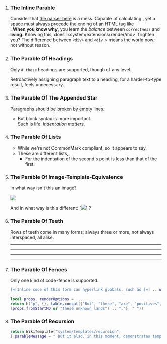1. ### The Inline Parable

   <!-- The Zeroth Parable: You cannot outrun your own shadow. -->

   Consider that [the parser here](system/extensions/render/md) is a mess.
   Capable of calculating <?lua 6 * 7 ?>,
    yet a space must always precede the ending of an HTML tag like <br />.
   __When you know why,__ you learn the _balance_ between *`correctness`* and **living.**
   Knowing this, does \`<system/extensions/render/md>\` frighten you?
   The difference between `<div>` and `<div >` means the world now; not without reason.

2. ### The Parable Of Headings

   Only `# these` headings are supported, though of any level.

   Retroactively assigning paragraph text to a heading,
    for a harder-to-type result, feels unnecessary.

3. ### The Parable Of The Appended Star

   Paragraphs should be broken by empty lines.
   * But block syntax is more important. \
     Such is life.
   *Indentation matters.*

4. ### The Parable Of Lists

     * While we're not CommonMark compliant, so it appears to say,
   * These are different lists,
     * For the indentation of the second's point is less than that of the first.

5. ### The Parable Of Image-Template-Equivalence

   In what way isn't this an image?

   ![](system/templates/recursion)

   And in what way is this different: \[![](system/templates/recursion)\] ?

6. ### The Parable Of Teeth

   Rows of teeth come in many forms; always three or more, not always interspaced, all alike.

    - - -
    * * *
   ****
      ****

7. ### The Parable Of Fences

   Only one kind of code-fence is supported.

   ```lua
   [=[Inline code of this form can hyperlink globals, such as ]=] .. wikiDefaultExt .. "."
   ```

   ```t.lua
   local props, renderOptions = ...
   return h("p", {}, table.concat({"But", "there", "are", "positives", "in",
   (props.fromStartMD or "these unknown lands") .. "."}, " "))
   ```

8. ### The Parable Of Recursion

   ```t.lua
   return WikiTemplate("system/templates/recursion",
   { parableMessage = " But it also, in this moment, demonstrates template invocation." })
   ```
